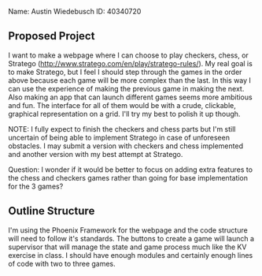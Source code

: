 Name: Austin Wiedebusch           ID:   40340720

## Proposed Project

I want to make a webpage where I can choose
to play checkers, chess, or Stratego (http://www.stratego.com/en/play/stratego-rules/).
My real goal is to make Stratego, but I feel I should step through the games in
the order above because each game will be more complex than the last.  In
this way I can use the experience of making the previous game in making the next.
Also making an app that can launch different games seems more ambitious and fun.
The interface for all of them would be with a crude, clickable, graphical representation 
on a grid.  I'll try my best to polish it up though.

NOTE: I fully expect to finish the checkers and chess parts but I'm still
uncertain of being able to implement Stratego in case of unforeseen obstacles.
I may submit a version with checkers and chess implemented and another version
with my best attempt at Stratego.

Question: I wonder if it would be better to focus on adding extra features to 
the chess and checkers games rather than going for base implementation for the
3 games?


## Outline Structure

I'm using the Phoenix Framework for the webpage and the code structure
will need to follow it's standards. The buttons to create a game will 
launch a supervisor that will manage the state and game process
much like the KV exercise in class.  I should have enough modules and
certainly enough lines of code with two to three games.

